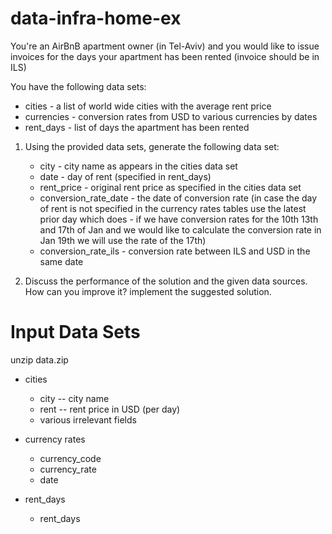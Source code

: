 # data-infra-home-ex

You're an AirBnB apartment owner (in Tel-Aviv) and you would like to issue invoices for the 
days your apartment has been rented (invoice should be in ILS)

You have the following data sets:
 * cities - a list of world wide cities with the average rent price
 * currencies - conversion rates from USD to various currencies by dates
 * rent_days - list of days the apartment has been rented
 
1) Using the provided data sets, generate the following data set:

    * city - city name as appears in the cities data set
    * date - day of rent (specified in rent_days)
    * rent_price - original rent price as specified in the cities data set
    * conversion_rate_date - the date of conversion rate (in case the day of rent is not specified in the currency 
      rates tables use the latest prior day which does - if we have conversion rates for the 10th 13th and 17th of Jan
      and we would like to calculate the conversion rate in Jan 19th we will use the rate of the 17th)
    * conversion_rate_ils - conversion rate between ILS and USD in the same date
   
2) Discuss the performance of the solution and the given data sources. How can you improve it? implement the suggested solution.


# Input Data Sets

unzip data.zip

*  cities
   * city -- city name
   * rent -- rent price in USD (per day)
   * various irrelevant fields
   
*  currency rates
    * currency_code
    * currency_rate
    * date
    
* rent_days
    * rent_days
   
   
